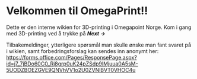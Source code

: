 # Velkommen til OmegaPrint!!

Dette er den interne wikien for 3D-printing i Omegapoint Norge. Kom i gang med 3D-printing ved å trykke på ***Next ->***

Tilbakemeldinger, ytterligere spørsmål man skulle ønske man fant svaret på i wikien, samt forbedringsforslag kan sendes inn anonymt her: https://forms.office.com/Pages/ResponsePage.aspx?id=j7_7jBDo60C0_Rj8grp0uK24pZSdp9lMjuua0A5sM-5UODZBOEZGVE9QNVhVV1o2U0ZVNlBVT0VHOC4u